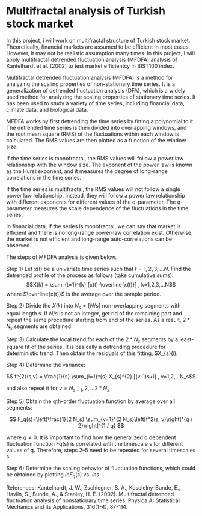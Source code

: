 # Multifractal analysis of Turkish stock market

In this project, i will work on multifractal structure of Turkish stock market. Theoretically, financial markets are assumed to be efficient in most cases. However, it may not be realistic assumption many times. In this project, I will apply multifractal detrended fluctuation analysis (MFDFA) analysis of Kantelhardt et al. (2002) to test market efficientcy in BIST100 index.

Multifractal detrended fluctuation analysis (MFDFA) is a method for analyzing the scaling properties of non-stationary time series. It is a generalization of detrended fluctuation analysis (DFA), which is a widely used method for analyzing the scaling properties of stationary time series. It has been used to study a variety of time series, including financial data, climate data, and biological data.

MFDFA works by first detrending the time series by fitting a polynomial to it. The detrended time series is then divided into overlapping windows, and the root mean square (RMS) of the fluctuations within each window is calculated. The RMS values are then plotted as a function of the window size.

If the time series is monofractal, the RMS values will follow a power law relationship with the window size. The exponent of the power law is known as the Hurst exponent, and it measures the degree of long-range correlations in the time series.

If the time series is multifractal, the RMS values will not follow a single power law relationship. Instead, they will follow a power law relationship with different exponents for different values of the q-parameter. The q-parameter measures the scale dependence of the fluctuations in the time series.

In financial data, if the series is monofractal, we can say that market is efficient and there is no long-range power-law correlation exist. Otherwise, the market is not efficient and long-range auto-correlations can be observed.

The steps of MFDFA analysis is given below.

Step 1) Let $x(t)$ be a univariate time series such that $t=1,2,3,...N$. Find the detrended profile of the process as follows (take cumulative sums):
$$X(k) = \sum_{t=1}^{k} [x(t)-\overline{x(t)}] , k=1,2,3,...N$$
where $\overline{x(t)}$ is the average over the sample period.

Step 2) Divide the $X(k)$ into $N_s = [N/s]$ non-overlapping segments with equal length s. If $N/s$ is not an integer, get rid of the remaining part and repeat the same procedure starting from end of the series. As a result, $2*N_s$ segments are obtained.

Step 3) Calculate the local trend for each of the $2*N_s$ segments by a least-square fit of the series. It is basically a detrending procedure for deterministic trend. Then obtain the residuals of this fitting, $X_{s}(i).

Step 4) Determine the variance:

$$ f^{2}(s,v) = \frac{1}{s} \sum_{i=1}^{s} X_{s}^{2} [(v-1)s+i] ,  v=1,2,...N_s$$

and also repeat it for $v=N_{s+1}, 2, ... 2*N_s$

Step 5) Obtain the qth-order fluctuation function by average over all segments: 

$$
F_q(s)=\left[\frac{1}{2 N_s} \sum_{v=1}^{2 N_s}\left[f^2(s, v)\right]^{q / 2}\right]^{1 / q}
$$

where $q \neq 0$. It is important to find how the generalized q dependent fluctuation function Fq(s) is correlated with the timescale s for different values of q. Therefore, steps 2–5 need to be repeated for several timescales s.

Step 6) Determine the scaling behavior of fluctuation functions, which could be obtained by plotting $lnF_{q}(s)$ vs. $ln s$


References:
Kantelhardt, J. W., Zschiegner, S. A., Koscielny-Bunde, E., Havlin, S., Bunde, A., & Stanley, H. E. (2002). Multifractal detrended fluctuation analysis of nonstationary time series. Physica A: Statistical Mechanics and its Applications, 316(1-4), 87-114.
